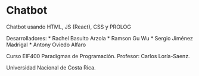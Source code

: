 # Chatbot
Chatbot usando HTML, JS (React), CSS y PROLOG

Desarrolladores:
	* Rachel Basulto Arzola
	* Ramson Gu Wu
	* Sergio Jiménez Madrigal
	* Antony Oviedo Alfaro


Curso EIF400 Paradigmas de Programación.
Profesor: Carlos Loría-Saenz.

Universidad Nacional de Costa Rica.
